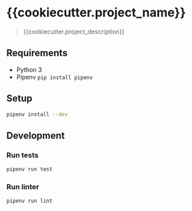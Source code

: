 # {{cookiecutter.project_name}}

> {{cookiecutter.project_description}}


## Requirements

* Python 3
* Pipenv `pip install pipenv`


## Setup

```sh
pipenv install --dev
```


## Development

### Run tests

```sh
pipenv run test
```

### Run linter

```sh
pipenv run lint
```
